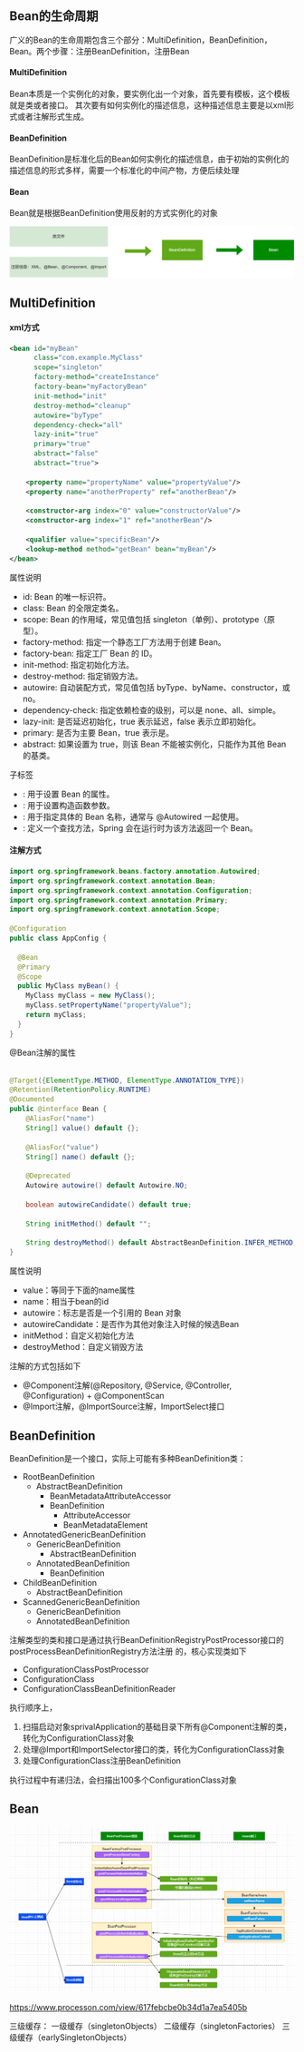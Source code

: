 ## Bean的生命周期
广义的Bean的生命周期包含三个部分：MultiDefinition，BeanDefinition，Bean。两个步骤：注册BeanDefinition，注册Bean


#### MultiDefinition
Bean本质是一个实例化的对象，要实例化出一个对象，首先要有模板，这个模板就是类或者接口。
其次要有如何实例化的描述信息，这种描述信息主要是以xml形式或者注解形式生成。


#### BeanDefinition
BeanDefinition是标准化后的Bean如何实例化的描述信息，由于初始的实例化的描述信息的形式多样，需要一个标准化的中间产物，方便后续处理

#### Bean
Bean就是根据BeanDefinition使用反射的方式实例化的对象


![Bean的生命周期](src/bean_lifecycle_001.png)

## MultiDefinition

#### xml方式

```xml
<bean id="myBean" 
      class="com.example.MyClass" 
      scope="singleton" 
      factory-method="createInstance" 
      factory-bean="myFactoryBean" 
      init-method="init" 
      destroy-method="cleanup" 
      autowire="byType" 
      dependency-check="all" 
      lazy-init="true" 
      primary="true" 
      abstract="false" 
      abstract="true">
    
    <property name="propertyName" value="propertyValue"/>
    <property name="anotherProperty" ref="anotherBean"/>
    
    <constructor-arg index="0" value="constructorValue"/>
    <constructor-arg index="1" ref="anotherBean"/>
    
    <qualifier value="specificBean"/>
    <lookup-method method="getBean" bean="myBean"/>
</bean>
```
属性说明
* id: Bean 的唯一标识符。
* class: Bean 的全限定类名。
* scope: Bean 的作用域，常见值包括 singleton（单例）、prototype（原型）。
* factory-method: 指定一个静态工厂方法用于创建 Bean。
* factory-bean: 指定工厂 Bean 的 ID。
* init-method: 指定初始化方法。
* destroy-method: 指定销毁方法。
* autowire: 自动装配方式，常见值包括 byType、byName、constructor，或 no。
* dependency-check: 指定依赖检查的级别，可以是 none、all、simple。
* lazy-init: 是否延迟初始化，true 表示延迟，false 表示立即初始化。
* primary: 是否为主要 Bean，true 表示是。
* abstract: 如果设置为 true，则该 Bean 不能被实例化，只能作为其他 Bean 的基类。

子标签
* <property>: 用于设置 Bean 的属性。
* <constructor-arg>: 用于设置构造函数参数。
* <qualifier>: 用于指定具体的 Bean 名称，通常与 @Autowired 一起使用。
* <lookup-method>: 定义一个查找方法，Spring 会在运行时为该方法返回一个 Bean。


#### 注解方式

```java
import org.springframework.beans.factory.annotation.Autowired;
import org.springframework.context.annotation.Bean;
import org.springframework.context.annotation.Configuration;
import org.springframework.context.annotation.Primary;
import org.springframework.context.annotation.Scope;

@Configuration
public class AppConfig {

  @Bean
  @Primary
  @Scope
  public MyClass myBean() {
    MyClass myClass = new MyClass();
    myClass.setPropertyName("propertyValue");
    return myClass;
  }
}
```
@Bean注解的属性
```java

@Target({ElementType.METHOD, ElementType.ANNOTATION_TYPE})
@Retention(RetentionPolicy.RUNTIME)
@Documented
public @interface Bean {
	@AliasFor("name")
	String[] value() default {};
    
	@AliasFor("value")
	String[] name() default {};

	@Deprecated
	Autowire autowire() default Autowire.NO;

	boolean autowireCandidate() default true;
    
	String initMethod() default "";
    
	String destroyMethod() default AbstractBeanDefinition.INFER_METHOD;
}

```
属性说明
* value：等同于下面的name属性
* name：相当于bean的id
* autowire：标志是否是一个引用的 Bean 对象
* autowireCandidate：是否作为其他对象注入时候的候选Bean
* initMethod：自定义初始化方法
* destroyMethod：自定义销毁方法

注解的方式包括如下

- @Component注解(@Repository, @Service, @Controller, @Configuration) + @ComponentScan
- @Import注解，@ImportSource注解，ImportSelect接口

## BeanDefinition
BeanDefinition是一个接口，实际上可能有多种BeanDefinition类：
- RootBeanDefinition
   - AbstractBeanDefinition
      - BeanMetadataAttributeAccessor
      - BeanDefinition
         - AttributeAccessor
         - BeanMetadataElement
- AnnotatedGenericBeanDefinition
   - GenericBeanDefinition
      - AbstractBeanDefinition
   - AnnotatedBeanDefinition
      - BeanDefinition
- ChildBeanDefinition
   - AbstractBeanDefinition
- ScannedGenericBeanDefinition
   - GenericBeanDefinition
   - AnnotatedBeanDefinition


注解类型的类和接口是通过执行BeanDefinitionRegistryPostProcessor接口的postProcessBeanDefinitionRegistry方法注册
的，核心实现类如下

- ConfigurationClassPostProcessor
- ConfigurationClass
- ConfigurationClassBeanDefinitionReader


执行顺序上，
1. 扫描启动对象sprivalApplication的基础目录下所有@Component注解的类，转化为ConfigurationClass对象
2. 处理@Import和ImportSelector接口的类，转化为ConfigurationClass对象
3. 处理ConfigurationClass注册BeanDefinition

执行过程中有递归法，会扫描出100多个ConfigurationClass对象



## Bean
![Bean初始化阶段](src/bean_lifecycle_002.png)

https://www.processon.com/view/617febcbe0b34d1a7ea5405b


三级缓存：
一级缓存（singletonObjects）
二级缓存（singletonFactories）
三级缓存（earlySingletonObjects）

